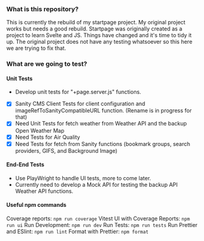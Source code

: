 ### What is this repository?

This is currently the rebuild of my startpage project. My original project works but needs a good rebuild. Startpage was originally created as a project to learn Svelte and JS. Things have changed and it's time to tidy it up. The original project does not have any testing whatsoever so this here we are trying to fix that.

### What are we going to test?

#### Unit Tests

- Develop unit tests for "+page.server.js" functions.
- [x] Sanity CMS Client Tests for client configuration and imageRefToSanityCompatibleURL function. (Rename is in progress for that)
- [x] Need Unit Tests for fetch weather from Weather API and the backup Open Weather Map
- [x] Need Tests for Air Quality
- [x] Need Tests for fetch from Sanity functions (bookmark groups, search providers, GIFS, and Background Image)

#### End-End Tests

- Use PlayWright to handle UI tests, more to come later.
- Currently need to develop a Mock API for testing the backup API Weather API functions.

#### Useful npm commands

Coverage reports: `npm run coverage`
Vitest UI with Coverage Reports: `npm run ui`
Run Development: `npm run dev`
Run Tests: `npm run tests`
Run Prettier and ESlint: `npm run lint`
Format with Prettier: `npm format`
